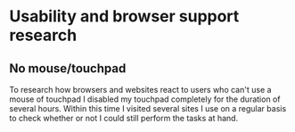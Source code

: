# Usability and browser support research

## No mouse/touchpad

To research how browsers and websites react to users who can't use a mouse of touchpad I disabled my touchpad completely for the duration of several hours. Within this time I visited several sites I use on a regular basis to check whether or not I could still perform the tasks at hand.
